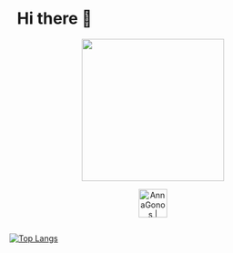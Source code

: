 # &nbsp; Hi there 👋

<div id="header" align="center">
  <img src="https://media.giphy.com/media/tMdyKBra7ntdqSbOV8/giphy.gif" width="250"/>

[<img align="center" alt="AnnaGonos | Telegram" width="50px" src="https://img.icons8.com/fluency/48/000000/telegram-app.png" />][telegram]

[telegram]: https://t.me/GonosAnna  

<img src="https://komarev.com/ghpvc/?username=AnnaGonos&style=flat-square&color=blue" alt=""/>
  
</div>


[![Top Langs](https://github-readme-stats.vercel.app/api/top-langs/?username=your-github-username&layout=compact&theme=vision-friendly-dark)](https://github.com/anuraghazra/github-readme-stats)




<!--
**AnnaGonos/AnnaGonos** is a ✨ _special_ ✨ repository because its `README.md` (this file) appears on your GitHub profile.

Here are some ideas to get you started:

- 🔭 I’m currently working on ...
- 🌱 I’m currently learning ...
- 👯 I’m looking to collaborate on ...
- 🤔 I’m looking for help with ...
- 💬 Ask me about ...
- 📫 How to reach me: ...
- 😄 Pronouns: ...
- ⚡ Fun fact: ...
-->
